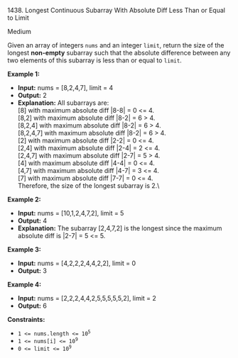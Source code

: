 1438\. Longest Continuous Subarray With Absolute Diff Less Than or Equal to Limit

Medium

Given an array of integers `nums` and an integer `limit`, return the size of the longest **non-empty** subarray such that the absolute difference between any two elements of this subarray is less than or equal to `limit`.

**Example 1:**

- **Input:** nums = [8,2,4,7], limit = 4
- **Output:** 2
- **Explanation:** All subarrays are:\
  [8] with maximum absolute diff |8-8| = 0 <= 4.\
  [8,2] with maximum absolute diff |8-2| = 6 > 4.\
  [8,2,4] with maximum absolute diff |8-2| = 6 > 4.\
  [8,2,4,7] with maximum absolute diff |8-2| = 6 > 4.\
  [2] with maximum absolute diff |2-2| = 0 <= 4.\
  [2,4] with maximum absolute diff |2-4| = 2 <= 4.\
  [2,4,7] with maximum absolute diff |2-7| = 5 > 4.\
  [4] with maximum absolute diff |4-4| = 0 <= 4.\
  [4,7] with maximum absolute diff |4-7| = 3 <= 4.\
  [7] with maximum absolute diff |7-7| = 0 <= 4.\
  Therefore, the size of the longest subarray is 2.\

**Example 2:**

- **Input:** nums = [10,1,2,4,7,2], limit = 5
- **Output:** 4
- **Explanation:** The subarray [2,4,7,2] is the longest since the maximum absolute diff is |2-7| = 5 <= 5.

**Example 3:**

- **Input:** nums = [4,2,2,2,4,4,2,2], limit = 0
- **Output:** 3 

**Example 4:**

- **Input:** nums = [2,2,2,4,4,2,5,5,5,5,5,2], limit = 2
- **Output:** 6 

**Constraints:**

- <code>1 <= nums.length <= 10<sup>5</sup></code>
- <code>1 <= nums[i] <= 10<sup>9</sup></code>
- <code>0 <= limit <= 10<sup>9</sup></code>

